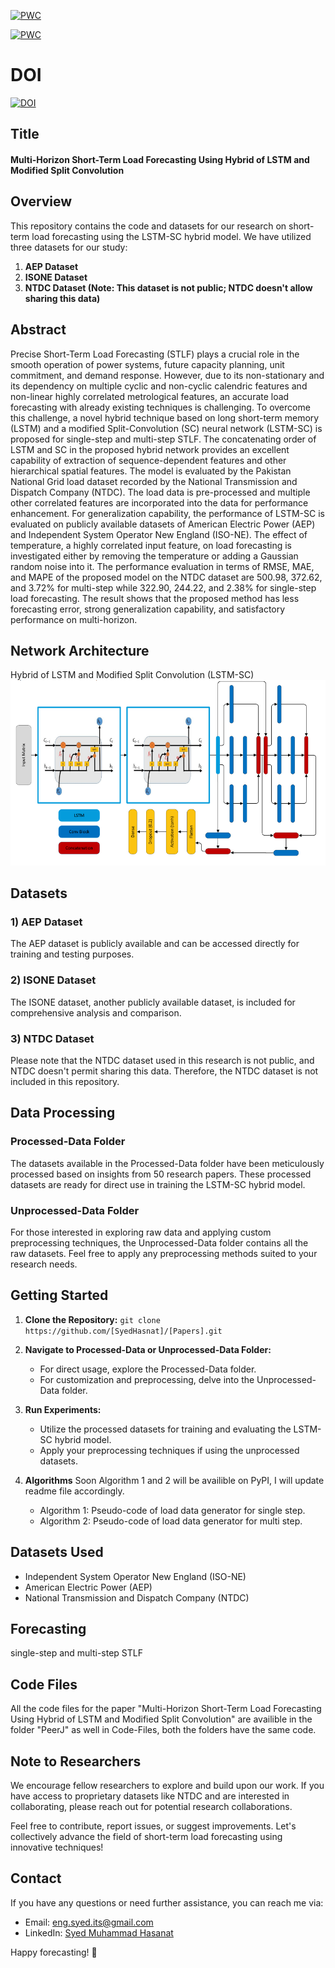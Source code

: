 [![PWC](https://img.shields.io/endpoint.svg?url=https://paperswithcode.com/badge/multi-horizon-short-term-load-forecasting/univariate-time-series-forecasting-on-aep)](https://paperswithcode.com/sota/univariate-time-series-forecasting-on-aep?p=multi-horizon-short-term-load-forecasting)

[![PWC](https://img.shields.io/endpoint.svg?url=https://paperswithcode.com/badge/multi-horizon-short-term-load-forecasting/multivariate-time-series-forecasting-on-aep)](https://paperswithcode.com/sota/multivariate-time-series-forecasting-on-aep?p=multi-horizon-short-term-load-forecasting)

# DOI
[![DOI](https://zenodo.org/badge/643206708.svg)](https://zenodo.org/badge/latestdoi/643206708) 

## Title
#### Multi-Horizon Short-Term Load Forecasting Using Hybrid of LSTM and Modified Split Convolution
## Overview
This repository contains the code and datasets for our research on short-term load forecasting using the LSTM-SC hybrid model. We have utilized three datasets for our study:

1. **AEP Dataset**
2. **ISONE Dataset**
3. **NTDC Dataset (Note: This dataset is not public; NTDC doesn't allow sharing this data)**

## Abstract
Precise Short-Term Load Forecasting (STLF) plays a crucial role in the smooth operation of power systems, future capacity planning, unit commitment, and demand response. However, due to its non-stationary and its dependency on multiple cyclic and non-cyclic calendric features and non-linear highly correlated metrological features, an accurate load forecasting with already existing techniques is challenging. To overcome this challenge, a novel hybrid technique based on long short-term memory (LSTM) and a modified Split-Convolution (SC) neural network (LSTM-SC) is proposed for single-step and multi-step STLF. The concatenating order of LSTM and SC in the proposed hybrid network provides an excellent capability of extraction of sequence-dependent features and other hierarchical spatial features. The model is evaluated by the Pakistan National Grid load dataset recorded by the National Transmission and Dispatch Company (NTDC). The load data is pre-processed and multiple other correlated features are incorporated into the data for performance enhancement. For generalization capability, the performance of LSTM-SC is evaluated on publicly available datasets of American Electric Power (AEP) and Independent System Operator New England (ISO-NE). The effect of temperature, a highly correlated input feature, on load forecasting is investigated either by removing the temperature or adding a Gaussian random noise into it. The performance evaluation in terms of RMSE, MAE, and MAPE of the proposed model on the NTDC dataset are 500.98, 372.62, and 3.72\% for multi-step while 322.90, 244.22, and 2.38\% for single-step load forecasting. The result shows that the proposed method has less forecasting error, strong generalization capability, and satisfactory performance on multi-horizon.
## Network Architecture
Hybrid of LSTM and Modified Split Convolution (LSTM-SC)
![alt text](https://github.com/SyedHasnat/Papers/blob/main/Figure%205%20complete_model.png)

## Datasets

### 1) AEP Dataset
The AEP dataset is publicly available and can be accessed directly for training and testing purposes.

### 2) ISONE Dataset
The ISONE dataset, another publicly available dataset, is included for comprehensive analysis and comparison.

### 3) NTDC Dataset
Please note that the NTDC dataset used in this research is not public, and NTDC doesn't permit sharing this data. Therefore, the NTDC dataset is not included in this repository.

## Data Processing

### Processed-Data Folder
The datasets available in the Processed-Data folder have been meticulously processed based on insights from 50 research papers. These processed datasets are ready for direct use in training the LSTM-SC hybrid model.

### Unprocessed-Data Folder
For those interested in exploring raw data and applying custom preprocessing techniques, the Unprocessed-Data folder contains all the raw datasets. Feel free to apply any preprocessing methods suited to your research needs.

## Getting Started

1. **Clone the Repository:**
`git clone https://github.com/[SyedHasnat]/[Papers].git`

2. **Navigate to Processed-Data or Unprocessed-Data Folder:**
   - For direct usage, explore the Processed-Data folder.
   - For customization and preprocessing, delve into the Unprocessed-Data folder.

3. **Run Experiments:**
   - Utilize the processed datasets for training and evaluating the LSTM-SC hybrid model.
   - Apply your preprocessing techniques if using the unprocessed datasets.

4. **Algorithms**
Soon Algorithm 1 and 2 will be availible on PyPI, I will update readme file accordingly.
   - Algorithm 1: Pseudo-code of load data generator for single step.
   - Algorithm 2: Pseudo-code of load data generator for multi step.

## Datasets Used
- Independent System Operator New England (ISO-NE)
- American Electric Power (AEP)
- National Transmission and Dispatch Company (NTDC)
## Forecasting
single-step and multi-step STLF
## Code Files
All the code files for the paper "Multi-Horizon Short-Term Load Forecasting Using Hybrid of LSTM and Modified Split Convolution" are availible in the folder "PeerJ" as well in Code-Files, both the folders have the same code.
## Note to Researchers

We encourage fellow researchers to explore and build upon our work. If you have access to proprietary datasets like NTDC and are interested in collaborating, please reach out for potential research collaborations.

Feel free to contribute, report issues, or suggest improvements. Let's collectively advance the field of short-term load forecasting using innovative techniques!

## Contact
If you have any questions or need further assistance, you can reach me via:

- Email: [eng.syed.its@gmail.com](mailto:eng.syed.its@gmail.com)
- LinkedIn: [Syed Muhammad Hasanat](https://www.linkedin.com/in/syed-muhammad-hasanat-a56562204/)

Happy forecasting! 🌟



